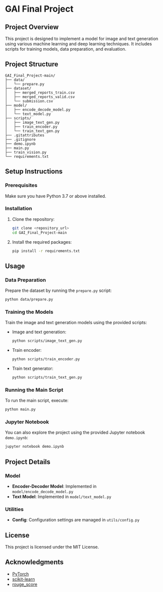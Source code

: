 
# GAI Final Project

## Project Overview

This project is designed to implement a model for image and text generation using various machine learning and deep learning techniques. It includes scripts for training models, data preparation, and evaluation.

## Project Structure

```
GAI_Final_Project-main/
├── data/
│   └── prepare.py
├── dataset/
│   ├── merged_reports_train.csv
│   ├── merged_reports_valid.csv
│   └── submission.csv
├── model/
│   ├── encode_decode_model.py
│   └── text_model.py
├── scripts/
│   ├── image_text_gen.py
│   ├── train_encoder.py
│   └── train_text_gen.py
├── .gitattributes
├── .gitignore
├── demo.ipynb
├── main.py
├── train_vision.py
└── requirements.txt
```

## Setup Instructions

### Prerequisites

Make sure you have Python 3.7 or above installed.

### Installation

1. Clone the repository:
    ```bash
    git clone <repository_url>
    cd GAI_Final_Project-main
    ```

2. Install the required packages:
    ```bash
    pip install -r requirements.txt
    ```

## Usage

### Data Preparation

Prepare the dataset by running the `prepare.py` script:
```bash
python data/prepare.py
```

### Training the Models

Train the image and text generation models using the provided scripts:

- Image and text generation:
    ```bash
    python scripts/image_text_gen.py
    ```

- Train encoder:
    ```bash
    python scripts/train_encoder.py
    ```

- Train text generator:
    ```bash
    python scripts/train_text_gen.py
    ```

### Running the Main Script

To run the main script, execute:
```bash
python main.py
```

### Jupyter Notebook

You can also explore the project using the provided Jupyter notebook `demo.ipynb`:
```bash
jupyter notebook demo.ipynb
```

## Project Details

### Model

- **Encoder-Decoder Model**: Implemented in `model/encode_decode_model.py`
- **Text Model**: Implemented in `model/text_model.py`

### Utilities

- **Config**: Configuration settings are managed in `utils/config.py`

## License

This project is licensed under the MIT License.

## Acknowledgments

- [PyTorch](https://pytorch.org/)
- [scikit-learn](https://scikit-learn.org/)
- [rouge_score](https://github.com/google-research/google-research/tree/master/rouge)
